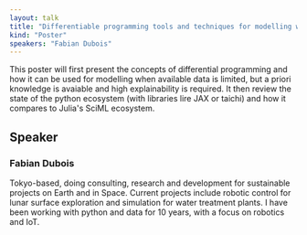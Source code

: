 ```yaml
---
layout: talk
title: "Differentiable programming tools and techniques for modelling with small data in Python"
kind: "Poster"
speakers: "Fabian Dubois"
---
```


This poster will first present the concepts of differential programming and how it can be used for modelling when available data is limited, but a priori knowledge is avaiable and high explainability is required.
It then review the state of the python ecosystem (with libraries lire JAX or taichi) and how it compares to Julia's SciML ecosystem.

## Speaker

### Fabian Dubois

Tokyo-based, doing consulting, research and development for sustainable projects on Earth and in Space.
Current projects include robotic control for lunar surface exploration and simulation for water treatment plants.
I have been working with python and data for 10 years, with a focus on robotics and IoT.
